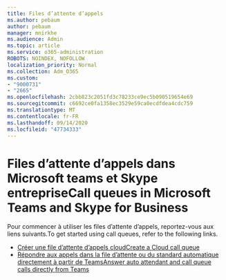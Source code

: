 ```yaml
---
title: Files d’attente d’appels
ms.author: pebaum
author: pebaum
manager: mnirkhe
ms.audience: Admin
ms.topic: article
ms.service: o365-administration
ROBOTS: NOINDEX, NOFOLLOW
localization_priority: Normal
ms.collection: Adm_O365
ms.custom:
- "9000731"
- "2665"
ms.openlocfilehash: 2cbb823c2051fd3c78233ce9ec5b090519654e69
ms.sourcegitcommit: c6692ce0fa1358ec3529e59ca0ecdfdea4cdc759
ms.translationtype: MT
ms.contentlocale: fr-FR
ms.lasthandoff: 09/14/2020
ms.locfileid: "47734333"
---
```

# <a name="call-queues-in-microsoft-teams-and-skype-for-business"></a><span data-ttu-id="e171f-102">Files d’attente d’appels dans Microsoft teams et Skype entreprise</span><span class="sxs-lookup"><span data-stu-id="e171f-102">Call queues in Microsoft Teams and Skype for Business</span></span> 

<span data-ttu-id="e171f-103">Pour commencer à utiliser les files d’attente d’appels, reportez-vous aux liens suivants.</span><span class="sxs-lookup"><span data-stu-id="e171f-103">To get started using call queues, refer to the following links.</span></span>

- [<span data-ttu-id="e171f-104">Créer une file d’attente d’appels cloud</span><span class="sxs-lookup"><span data-stu-id="e171f-104">Create a Cloud call queue</span></span>](https://docs.microsoft.com/microsoftteams/create-a-phone-system-call-queue)
- [<span data-ttu-id="e171f-105">Répondre aux appels dans la file d’attente ou du standard automatique directement à partir de Teams</span><span class="sxs-lookup"><span data-stu-id="e171f-105">Answer auto attendant and call queue calls directly from Teams</span></span>](https://docs.microsoft.com/microsoftteams/answer-auto-attendant-and-call-queue-calls)